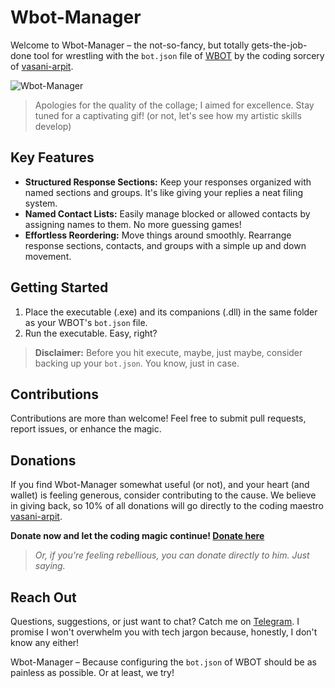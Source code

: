 # Wbot-Manager

Welcome to Wbot-Manager – the not-so-fancy, but totally gets-the-job-done tool for wrestling with the `bot.json` file of [WBOT](https://github.com/vasani-arpit/WBOT) by the coding sorcery of [vasani-arpit](https://github.com/vasani-arpit).

![Wbot-Manager](https://github.com/JoyangAR/Wbot-Manager/assets/43119910/f31a3312-e20c-402d-a0e7-f7c33bc4179a)

> Apologies for the quality of the collage; I aimed for excellence. Stay tuned for a captivating gif! (or not, let's see how my artistic skills develop)

## Key Features

- **Structured Response Sections:** Keep your responses organized with named sections and groups. It's like giving your replies a neat filing system.
- **Named Contact Lists:** Easily manage blocked or allowed contacts by assigning names to them. No more guessing games!
- **Effortless Reordering:** Move things around smoothly. Rearrange response sections, contacts, and groups with a simple up and down movement.

## Getting Started

1. Place the executable (.exe) and its companions (.dll) in the same folder as your WBOT's `bot.json` file.
2. Run the executable. Easy, right?

> **Disclaimer:** Before you hit execute, maybe, just maybe, consider backing up your `bot.json`. You know, just in case.

## Contributions

Contributions are more than welcome! Feel free to submit pull requests, report issues, or enhance the magic.

## Donations

If you find Wbot-Manager somewhat useful (or not), and your heart (and wallet) is feeling generous, consider contributing to the cause. We believe in giving back, so 10% of all donations will go directly to the coding maestro [vasani-arpit](https://github.com/vasani-arpit).

**Donate now and let the coding magic continue! [Donate here](https://www.paypal.me/JoyangAR)**

> *Or, if you're feeling rebellious, you can donate directly to him. Just saying.*

## Reach Out

Questions, suggestions, or just want to chat? Catch me on [Telegram](http://t.me/JoyangAR). I promise I won't overwhelm you with tech jargon because, honestly, I don't know any either!

Wbot-Manager – Because configuring the `bot.json` of WBOT should be as painless as possible. Or at least, we try!
